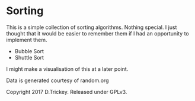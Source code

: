 # Sorting
This is a simple collection of sorting algorithms. Nothing special. I just thought that it would be easier to remember them if I had an opportunity to implement them.

* Bubble Sort
* Shuttle Sort

I might make a visualisation of this at a later point.

Data is generated courtesy of random.org

Copyright 2017 D.Trickey. Released under GPLv3.
